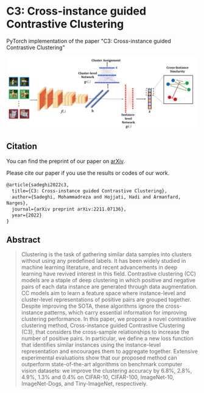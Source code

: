 # C3: Cross-instance guided Contrastive Clustering
PyTorch implementation of the paper "C3: Cross-instance guided Contrastive Clustering"

<center><img src="https://github.com/Armanfard-Lab/C3/blob/main/Figs/C3.jpg" alt="Overview" width="800" align="center"></center>

## Citation

You can find the preprint of our paper on [arXiv](https://arxiv.org/abs/2211.07136).

Please cite our paper if you use the results or codes of our work.

```
@article{sadeghi2022c3,
  title={C3: Cross-instance guided Contrastive Clustering},
  author={Sadeghi, Mohammadreza and Hojjati, Hadi and Armanfard, Narges},
  journal={arXiv preprint arXiv:2211.07136},
  year={2022}
}
```

## Abstract

>Clustering is the task of gathering similar data samples into clusters without using any predefined labels. It has been widely studied in machine learning literature, and recent advancements in deep learning have revived interest in this field. Contrastive clustering (CC) models are a staple of deep clustering in which positive and negative pairs of each data instance are generated through data augmentation. CC models aim to learn a feature space where instance-level and cluster-level representations of positive pairs are grouped together. Despite improving the SOTA, these algorithms ignore the cross-instance patterns, which carry essential information for improving clustering performance. In this paper, we propose a novel contrastive clustering method, Cross-instance guided Contrastive Clustering (C3), that considers the cross-sample relationships to increase the number of positive pairs. In particular, we define a new loss function that identifies similar instances using the instance-level representation and encourages them to aggregate together. Extensive experimental evaluations show that our proposed method can outperform state-of-the-art algorithms on benchmark computer vision datasets: we improve the clustering accuracy by 6.8%, 2.8%, 4.9%, 1.3% and 0.4% on CIFAR-10, CIFAR-100, ImageNet-10, ImageNet-Dogs, and Tiny-ImageNet, respectively.
